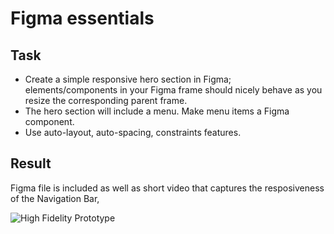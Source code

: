 # Figma essentials

## Task
- Create a simple responsive hero section in Figma; elements/components in your Figma frame should nicely behave as you resize the corresponding parent frame.
- The hero section will include a menu. Make menu items a Figma component.
- Use auto-layout, auto-spacing, constraints features.

## Result
Figma file is included as well as short video that captures the resposiveness of the Navigation Bar,

![High Fidelity Prototype](/HeroSection.jpg)

